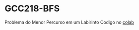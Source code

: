 # GCC218-BFS
 Problema do Menor Percurso em um Labirinto
Codigo no [colab](https://colab.research.google.com/drive/11-1sZfGA5iYLDcQJ849PF2fwvDjyYOBL#scrollTo=6iFjSLfdoTgP)